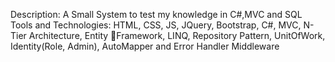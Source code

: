 Description: A Small System to test my knowledge in C#,MVC and SQL
Tools and Technologies: HTML, CSS, JS, JQuery, Bootstrap, C#, MVC, N-Tier Architecture, Entity Framework, LINQ, Repository Pattern, UnitOfWork, Identity(Role, Admin), AutoMapper and Error Handler Middleware
